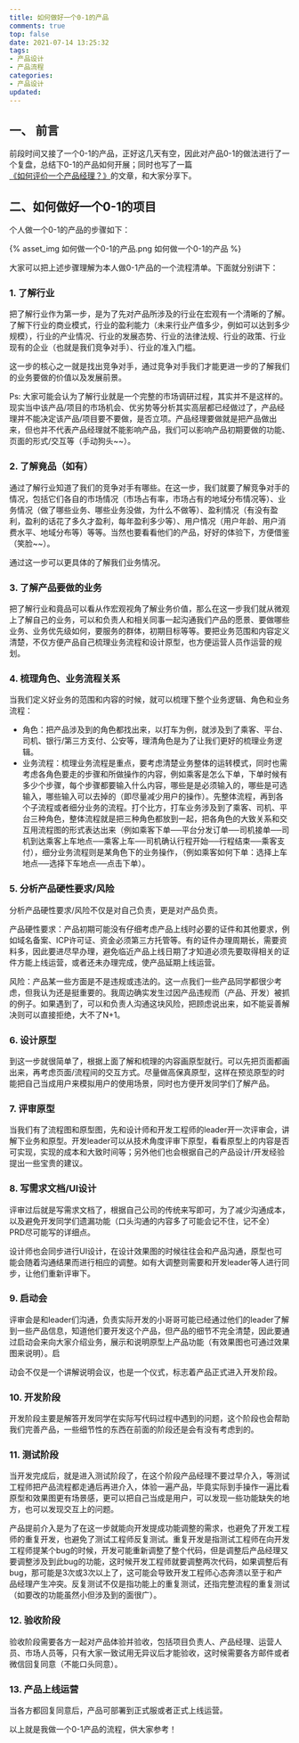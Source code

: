 ```yaml
---
title: 如何做好一个0-1的产品
comments: true
top: false
date: 2021-07-14 13:25:32
tags:
- 产品设计
- 产品流程
categories:
- 产品设计
updated:
---
```



## 一、 前言

前段时间又接了一个0-1的产品，正好这几天有空，因此对产品0-1的做法进行了一个复盘，总结下0-1的产品如何开展；同时也写了一篇[《如何评价一个产品经理？》](http://pm.milochu.com/2rb)的文章，和大家分享下。

<!-- more -->

## 二、如何做好一个0-1的项目

个人做一个0-1的产品的步骤如下：

{% asset_img 如何做一个0-1的产品.png 如何做一个0-1的产品 %}

大家可以把上述步骤理解为本人做0-1产品的一个流程清单。下面就分别讲下：

### 1. 了解行业

把了解行业作为第一步，是为了先对产品所涉及的行业在宏观有一个清晰的了解。了解下行业的商业模式，行业的盈利能力（未来行业产值多少，例如可以达到多少规模），行业的产业情况、行业的发展态势、行业的法律法规、行业的政策、行业现有的企业（也就是我们竞争对手）、行业的准入门槛。

这一步的核心之一就是找出竞争对手，通过竞争对手我们才能更进一步的了解我们的业务要做的价值以及发展前景。 

Ps: 大家可能会认为了解行业就是一个完整的市场调研过程，其实并不是这样的。现实当中该产品/项目的市场机会、优劣势等分析其实高层都已经做过了，产品经理并不能决定该产品/项目要不要做，是否立项。产品经理要做就是把产品做出来，但也并不代表产品经理就不能影响产品，我们可以影响产品初期要做的功能、页面的形式/交互等（手动狗头~~）。

### 2. 了解竟品（如有）

通过了解行业知道了我们的竞争对手有哪些。在这一步，我们就要了解竞争对手的情况，包括它们各自的市场情况（市场占有率，市场占有的地域分布情况等）、业务情况（做了哪些业务、哪些业务没做，为什么不做等）、盈利情况（有没有盈利，盈利的话花了多久才盈利，每年盈利多少等）、用户情况（用户年龄、用户消费水平、地域分布等）等等。当然也要看看他们的产品，好好的体验下，方便借鉴（笑脸~~）。

通过这一步可以更具体的了解我们业务情况。

### 3. 了解产品要做的业务

把了解行业和竟品可以看从作宏观视角了解业务价值，那么在这一步我们就从微观上了解自己的业务，可以和负责人和相关同事一起沟通我们产品的愿景、要做哪些业务、业务优先级如何，要服务的群体，初期目标等等。要把业务范围和内容定义清楚，不仅方便产品自己梳理业务流程和设计原型，也方便运营人员作运营的规划。

### 4. 梳理角色、业务流程关系

当我们定义好业务的范围和内容的时候，就可以梳理下整个业务逻辑、角色和业务流程：

- 角色：把产品涉及到的角色都找出来，以打车为例，就涉及到了乘客、平台、司机、银行/第三方支付、公安等，理清角色是为了让我们更好的梳理业务逻辑。
- 业务流程：梳理业务流程是重点，要考虑清楚业务整体的运转模式，同时也需考虑各角色要走的步骤和所做操作的内容，例如乘客是怎么下单，下单时候有多少个步骤，每个步骤都要输入什么内容，哪些是是必须输入的，哪些是可选输入，哪些输入可以去掉的（即尽量减少用户的操作）。先整体流程，再到各个子流程或者细分业务的流程。打个比方，打车业务涉及到了乘客、司机、平台三种角色，整体流程就是把三种角色都放到一起，把各角色的大致关系和交互用流程图的形式表达出来（例如乘客下单──平台分发订单──司机接单──司机到达乘客上车地点──乘客上车──司机确认行程开始──行程结束──乘客支付），细分业务流程则是某角色下的业务操作，（例如乘客如何下单：选择上车地点──选择下车地点──点击下单）。

### 5. 分析产品硬性要求/风险

分析产品硬性要求/风险不仅是对自己负责，更是对产品负责。

产品硬性要求：产品初期可能没有仔细考虑产品上线时必要的证件和其他要求，例如域名备案、ICP许可证、资金必须第三方托管等。有的证件办理周期长，需要资料多，因此要进尽早办理，避免临近产品上线日期了才知道必须先要取得相关的证件方能上线运营，或者还未办理完成，使产品延期上线运营。

风险：产品某一些方面是不是违规或违法的。这一点我们一些产品同学都很少考虑，但我认为还是挺重要的。我周边确实发生过因产品违规而（产品、开发）被抓的例子。如果遇到了，可以和负责人沟通这块风险，把顾虑说出来，如不能妥善解决则可以直接拒绝，大不了N+1。


### 6. 设计原型

到这一步就很简单了，根据上面了解和梳理的内容画原型就行。可以先把页面都画出来，再考虑页面/流程间的交互方式。尽量做高保真原型，这样在预览原型的时能把自己当成用户来模拟用户的使用场景，同时也方便开发同学们了解产品。

### 7. 评审原型

当我们有了流程图和原型图，先和设计师和开发工程师的leader开一次评审会，讲解下业务和原型。开发leader可以从技术角度评审下原型，看看原型上的内容是否可实现，实现的成本和大致时间等；另外他们也会根据自己的产品设计/开发经验提出一些宝贵的建议。

### 8. 写需求文档/UI设计

评审过后就是写需求文档了，根据自己公司的传统来写即可，为了减少沟通成本，以及避免开发同学们遗漏功能（口头沟通的内容多了可能会记不住，记不全）PRD尽可能写的详细点。

设计师也会同步进行UI设计，在设计效果图的时候往往会和产品沟通，原型也可能会随着沟通结果而进行相应的调整。如有大调整则需要和开发leader等人进行同步，让他们重新评审下。

### 9. 启动会

评审会是和leader们沟通，负责实际开发的小哥哥可能已经通过他们的leader了解到一些产品信息，知道他们要开发这个产品，但产品的细节不完全清楚，因此要通过启动会来向大家介绍业务，展示和说明原型上产品功能（有效果图也可通过效果图来说明）。启

动会不仅是一个讲解说明会议，也是一个仪式，标志着产品正式进入开发阶段。

### 10. 开发阶段

开发阶段主要是解答开发同学在实际写代码过程中遇到的问题，这个阶段也会帮助我们完善产品，一些细节性的东西在前面的阶段还是会有没有考虑到的。

### 11. 测试阶段

当开发完成后，就是进入测试阶段了，在这个阶段产品经理不要过早介入，等测试工程师把产品流程都走通后再进介入，体验一遍产品，毕竟实际到手操作一遍比看原型和效果图更有场景感，更可以把自己当成是用户，可以发现一些功能缺失的地方，也可以发现交互上的问题。

产品提前介入是为了在这一步就能向开发提成功能调整的需求，也避免了开发工程师的重复开发，也避免了测试工程师反复测试。重复开发是指测试工程师在向开发工程师提某个bug的时候，开发可能重新调整了整个代码，但是调整后产品经理又要调整涉及到此bug的功能，这时候开发工程师就要调整两次代码，如果调整后有bug，那可能是3次或3次以上了，这可能会导致开发工程师心态奔溃以至于和产品经理产生冲突。反复测试不仅是指功能上的重复测试，还指完整流程的重复测试（如要改的功能虽然小但涉及到的面很广）。

### 12. 验收阶段

验收阶段需要各方一起对产品体验并验收，包括项目负责人、产品经理、运营人员、市场人员等，只有大家一致试用无异议后才能验收，这时候需要各方邮件或者微信回复同意（不能口头同意）。

### 13. 产品上线运营

当各方都回复同意后，产品可部署到正式服或者正式上线运营。


以上就是我做一个0-1产品的流程，供大家参考！

